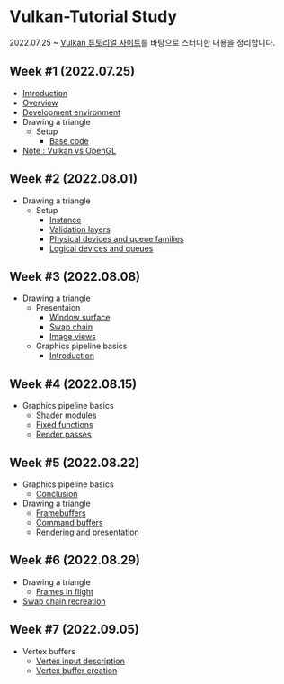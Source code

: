 # Vulkan-Tutorial Study
2022.07.25 ~ 
[Vulkan 튜토리얼 사이트](https://vulkan-tutorial.com/)를 바탕으로 스터디한 내용을 정리합니다.

## Week #1 (2022.07.25)
- [Introduction](https://vulkan-tutorial.com/Introduction)
- [Overview](https://vulkan-tutorial.com/Overview)
- [Development environment](https://vulkan-tutorial.com/Development_environment)
- Drawing a triangle
  - Setup
    - [Base code](https://vulkan-tutorial.com/Drawing_a_triangle/Setup/Base_code)
- [Note : Vulkan vs OpenGL](note/Vulkan%20vs%20OpenGL%20040aaad0f73d4df2b1c186592696ca58.md)

## Week #2 (2022.08.01)
- Drawing a triangle
  - Setup
    - [Instance](https://vulkan-tutorial.com/Drawing_a_triangle/Setup/Instance)
    - [Validation layers](https://vulkan-tutorial.com/Drawing_a_triangle/Setup/Validation_layers)
    - [Physical devices and queue families](https://vulkan-tutorial.com/Drawing_a_triangle/Setup/Physical_devices_and_queue_families)
    - [Logical devices and queues](https://vulkan-tutorial.com/Drawing_a_triangle/Setup/Logical_device_and_queues)

## Week #3 (2022.08.08)
- Drawing a triangle
  - Presentaion
    - [Window surface](https://vulkan-tutorial.com/Drawing_a_triangle/Presentation/Window_surface)
    - [Swap chain](https://vulkan-tutorial.com/Drawing_a_triangle/Presentation/Swap_chain)
    - [Image views](https://vulkan-tutorial.com/Drawing_a_triangle/Presentation/Image_views)
  - Graphics pipeline basics
    - [Introduction](https://vulkan-tutorial.com/Drawing_a_triangle/Graphics_pipeline_basics/Introduction)

## Week #4 (2022.08.15)
  - Graphics pipeline basics
    - [Shader modules](https://vulkan-tutorial.com/Drawing_a_triangle/Graphics_pipeline_basics/Shader_modules)
    - [Fixed functions](https://vulkan-tutorial.com/Drawing_a_triangle/Graphics_pipeline_basics/Fixed_functions)
    - [Render passes](https://vulkan-tutorial.com/Drawing_a_triangle/Graphics_pipeline_basics/Render_passes)

## Week #5 (2022.08.22)
  - Graphics pipeline basics
    - [Conclusion](https://vulkan-tutorial.com/Drawing_a_triangle/Graphics_pipeline_basics/Conclusion)
  - Drawing a triangle
    - [Framebuffers](https://vulkan-tutorial.com/Drawing_a_triangle/Drawing/Framebuffers)
    - [Command buffers](https://vulkan-tutorial.com/Drawing_a_triangle/Drawing/Command_buffers)
    - [Rendering and presentation](https://vulkan-tutorial.com/Drawing_a_triangle/Drawing/Rendering_and_presentation)


## Week #6 (2022.08.29)
  - Drawing a triangle
    - [Frames in flight](https://vulkan-tutorial.com/Drawing_a_triangle/Drawing/Frames_in_flight)
  - [Swap chain recreation](https://vulkan-tutorial.com/Drawing_a_triangle/Swap_chain_recreation)


## Week #7 (2022.09.05)
  - Vertex buffers
    - [Vertex input description](https://vulkan-tutorial.com/Vertex_buffers/Vertex_input_description)
    - [Vertex buffer creation](https://vulkan-tutorial.com/Vertex_buffers/Vertex_buffer_creation)
